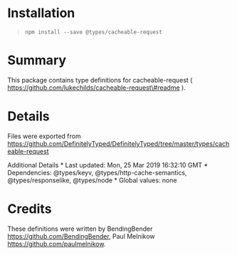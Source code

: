 Installation
============

> `npm install --save @types/cacheable-request`

Summary
=======

This package contains type definitions for cacheable-request ( https://github.com/lukechilds/cacheable-request\#readme ).

Details
=======

Files were exported from https://github.com/DefinitelyTyped/DefinitelyTyped/tree/master/types/cacheable-request

Additional Details \* Last updated: Mon, 25 Mar 2019 16:32:10 GMT \* Dependencies: <span class="citation" data-cites="types/keyv">@types/keyv</span>, <span class="citation" data-cites="types/http-cache-semantics">@types/http-cache-semantics</span>, <span class="citation" data-cites="types/responselike">@types/responselike</span>, <span class="citation" data-cites="types/node">@types/node</span> \* Global values: none

Credits
=======

These definitions were written by BendingBender <a href="https://github.com/BendingBender" class="uri">https://github.com/BendingBender</a>, Paul Melnikow <a href="https://github.com/paulmelnikow" class="uri">https://github.com/paulmelnikow</a>.
